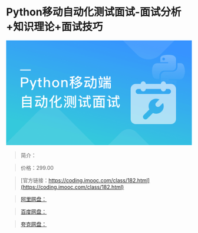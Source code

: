 # Python移动自动化测试面试-面试分析+知识理论+面试技巧

![img](../../assets/5fcdf83f0907e6bc05400304.png)

> 简介：

> 价格：299.00

> [官方链接：https://coding.imooc.com/class/182.html](https://coding.imooc.com/class/182.html)

> [阿里网盘：]()

> [百度网盘：]()

> [夸克网盘：]()
